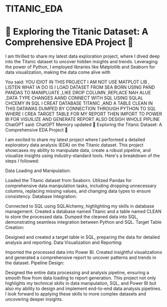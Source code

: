 # TITANIC_EDA
# 🚢 Exploring the Titanic Dataset: A Comprehensive EDA Project 🧩

I am thrilled to share my latest data exploration project, where I dived deep into the Titanic dataset to uncover hidden insights and trends. Leveraging the power of Python, I employed libraries like Matplotlib and Seaborn for data visualization, making the data come alive with






You said:
YOU IDIOT  IN THIS PROJECT I AM NOT USE MATPLOT LIB ,
LISTEN WHAT IA DO IS
I LOAD DATASET FROM SEA BORN 
USING PAND PANDAS TO MANIPLUATE ,LIKE DROP COLUMN ,REPLACE NAH ALUE ,DATA TYPE CHANGES AAND CONNECT WITH SQL USING SQLAL CHCEMY
IN SQL I CREAT DATABASE TITANIC ,AND A TABLE CLEAN IN THIS DATAWAS DUMPED BY CONNECTION THROUGH PYTHON TO SQL
WHERE I CREA TARGET TABLE FOR MY REPORT
THEN IMPORT TO POWER BI FOR VISUILIZE AND GENERATE REPORT 
ALSO DESIGH WHOLE PIPLINE 
ChatGPT said:
ChatGPT
Memory updated
🚢 Exploring the Titanic Dataset: A Comprehensive EDA Project 🧩

I am excited to share my latest project where I performed a detailed exploratory data analysis (EDA) on the Titanic dataset. This project showcases my ability to manipulate data, create a robust pipeline, and visualize insights using industry-standard tools. Here's a breakdown of the steps I followed:

Data Loading and Manipulation:

Loaded the Titanic dataset from Seaborn.
Utilized Pandas for comprehensive data manipulation tasks, including dropping unnecessary columns, replacing missing values, and changing data types to ensure consistency.
Database Integration:

Connected to SQL using SQLAlchemy, highlighting my skills in database management.
Created a database named Titanic and a table named CLEAN to store the processed data.
Dumped the cleaned data into SQL, demonstrating seamless integration between Python and SQL.
Target Table Creation:

Designed and created a target table in SQL, preparing the data for detailed analysis and reporting.
Data Visualization and Reporting:

Imported the processed data into Power BI.
Created insightful visualizations and generated a comprehensive report to uncover patterns and trends in the dataset.
Pipeline Design:

Designed the entire data processing and analysis pipeline, ensuring a smooth flow from data loading to report generation.
This project not only highlights my technical skills in data manipulation, SQL, and Power BI but also my ability to design and implement end-to-end data analysis pipelines. I look forward to applying these skills to more complex datasets and uncovering deeper insights.

